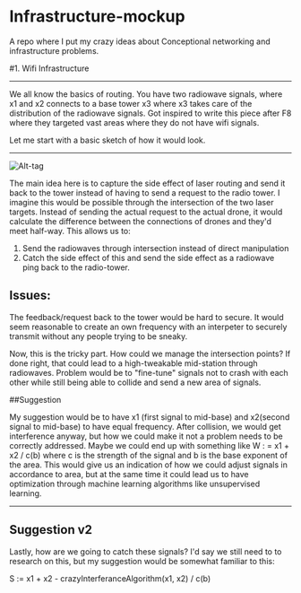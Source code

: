 # Infrastructure-mockup

A repo where I put my crazy ideas about Conceptional networking and infrastructure problems.


#1. Wifi Infrastructure

***

We all know the basics of routing. You have two radiowave signals, where x1 and x2 connects to a base tower x3 where x3 takes care of the distribution of the radiowave signals. Got inspired to write this piece after F8 where they targeted vast areas where they do not have wifi signals.

Let me start with a basic sketch of how it would look. 
***

![Alt-tag](http://s18.postimg.org/aeejz6w7d/Facebook.png)

The main idea here is to capture the side effect of laser routing and send it back to the tower instead of having to send a request to the radio tower. I imagine this would be possible through the intersection of the two laser targets. Instead of sending the actual request to the actual drone, it would calculate the difference between the connections of drones and they'd meet half-way. This allows us to:

1. Send the radiowaves through intersection instead of direct manipulation
2. Catch the side effect of this and send the side effect as a radiowave ping back to the radio-tower.


## Issues:

The feedback/request back to the tower would be hard to secure. It would seem reasonable to create an own frequency with an interpeter to securely transmit without any people trying to be sneaky.

Now, this is the tricky part. How could we manage the intersection points? If done right, that could lead to a high-tweakable mid-station through radiowaves. Problem would be to "fine-tune" signals not to crash with each other while still being able to collide and send a new area of signals. 

##Suggestion

My suggestion would be to have x1 (first signal to mid-base) and x2(second signal to mid-base) to have equal frequency. After collision, we would get interference anyway, but how we could make it not a problem needs to be correctly addressed. Maybe we could end up with something like W : = x1 + x2 / c(b) where c is the strength of the signal and b is the base exponent of the area. This would give us an indication of how we could adjust signals in accordance to area, but at the same time it could lead us to have optimization through machine learning algorithms like unsupervised learning. 

***

## Suggestion v2

Lastly, how are we going to catch these signals? I'd say we still need to to research on this, but my suggestion would be somewhat familiar to this: 

S := x1 + x2 - crazyInterferanceAlgorithm(x1, x2) / c(b)

